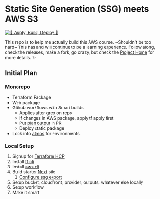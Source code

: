 # Static Site Generation (SSG) meets AWS S3

[![🌱 Apply, Build, Deploy 🌿](https://github.com/Guysnacho/ssg-s3/actions/workflows/main.yml/badge.svg)](https://github.com/Guysnacho/ssg-s3/actions/workflows/main.yml)

This repo is to help me actually build this AWS course. ~Shouldn't be too hard~ This has and will continue to be a learning experience. Follow along, check the releases, make a fork, go crazy, but check the [Project Home](https://blackbelt-init.notion.site/) for more details. ✨

## Initial Plan

### Monorepo

- Terraform Package
- Web package
- Github workflows with Smart builds
  - Applies after grep on repo
  - If changes in AWS package, apply tf apply first
  - Put [plan output](https://github.com/marketplace/actions/github-script#welcome-a-first-time-contributor) in PR
  - Deploy static package
- Look into [atmos](https://atmos.tools/) for environments

### Local Setup

1. Signup for [Terraform HCP](https://app.terraform.io/public/signup/account)
2. Install [tf cli](https://developer.hashicorp.com/terraform/tutorials/aws-get-started/install-cli)
3. Install [aws cli](https://docs.aws.amazon.com/cli/latest/userguide/getting-started-install.html)
4. Build starter [Next](https://nextjs.org/) site
   1. [Configure ssg export](https://nextjs.org/docs/pages/building-your-application/deploying/static-exports)
5. Setup bucket, cloudfront, provider, outputs, whatever else locally
6. Setup workflow
7. Make it smart
